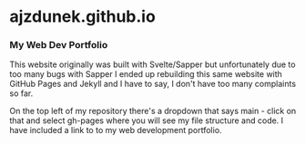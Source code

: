 # ajzdunek.github.io
### My Web Dev Portfolio


This website originally was built with Svelte/Sapper but unfortunately due to too many bugs with Sapper I ended up rebuilding this same website with GitHub Pages and Jekyll and I have to say, I don't have too many complaints so far. 

On the top left of my repository there's a dropdown that says main - click on that and select gh-pages where you will see my file structure and code. I have included a link to to my web development portfolio. 
